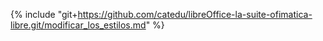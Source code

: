 {% include "git+https://github.com/catedu/libreOffice-la-suite-ofimatica-libre.git/modificar_los_estilos.md" %}